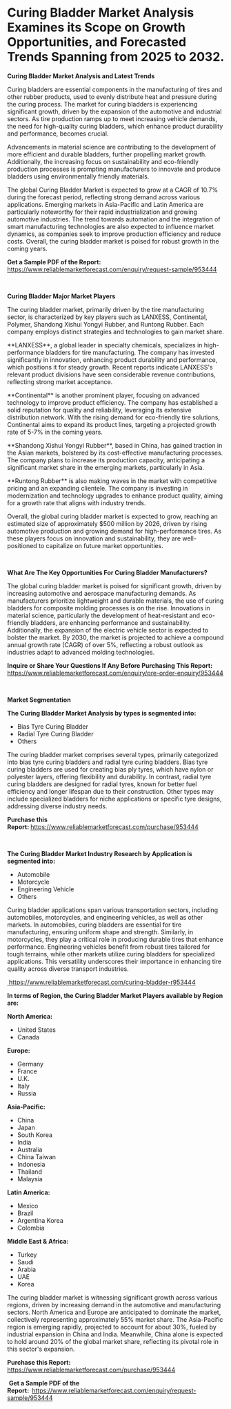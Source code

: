 <p><h1>Curing Bladder Market Analysis Examines its Scope on Growth Opportunities, and Forecasted Trends Spanning from 2025 to 2032.</h1></p><p><strong>Curing Bladder Market Analysis and Latest Trends</strong></p>
<p><p>Curing bladders are essential components in the manufacturing of tires and other rubber products, used to evenly distribute heat and pressure during the curing process. The market for curing bladders is experiencing significant growth, driven by the expansion of the automotive and industrial sectors. As tire production ramps up to meet increasing vehicle demands, the need for high-quality curing bladders, which enhance product durability and performance, becomes crucial.</p><p>Advancements in material science are contributing to the development of more efficient and durable bladders, further propelling market growth. Additionally, the increasing focus on sustainability and eco-friendly production processes is prompting manufacturers to innovate and produce bladders using environmentally friendly materials.</p><p>The global Curing Bladder Market is expected to grow at a CAGR of 10.7% during the forecast period, reflecting strong demand across various applications. Emerging markets in Asia-Pacific and Latin America are particularly noteworthy for their rapid industrialization and growing automotive industries. The trend towards automation and the integration of smart manufacturing technologies are also expected to influence market dynamics, as companies seek to improve production efficiency and reduce costs. Overall, the curing bladder market is poised for robust growth in the coming years.</p></p>
<p><strong>Get a Sample PDF of the Report:&nbsp;</strong> <a href="https://www.reliablemarketforecast.com/enquiry/request-sample/953444?utm_campaign=2439&utm_medium=2&utm_source=Github&utm_content=ia&utm_term=18042025&utm_id=curing-bladder">https://www.reliablemarketforecast.com/enquiry/request-sample/953444</a></p>
<p>&nbsp;</p>
<p><strong>Curing Bladder Major Market Players</strong></p>
<p><p>The curing bladder market, primarily driven by the tire manufacturing sector, is characterized by key players such as LANXESS, Continental, Polymer, Shandong Xishui Yongyi Rubber, and Runtong Rubber. Each company employs distinct strategies and technologies to gain market share.</p><p>**LANXESS**, a global leader in specialty chemicals, specializes in high-performance bladders for tire manufacturing. The company has invested significantly in innovation, enhancing product durability and performance, which positions it for steady growth. Recent reports indicate LANXESS's relevant product divisions have seen considerable revenue contributions, reflecting strong market acceptance.</p><p>**Continental** is another prominent player, focusing on advanced technology to improve product efficiency. The company has established a solid reputation for quality and reliability, leveraging its extensive distribution network. With the rising demand for eco-friendly tire solutions, Continental aims to expand its product lines, targeting a projected growth rate of 5-7% in the coming years.</p><p>**Shandong Xishui Yongyi Rubber**, based in China, has gained traction in the Asian markets, bolstered by its cost-effective manufacturing processes. The company plans to increase its production capacity, anticipating a significant market share in the emerging markets, particularly in Asia.</p><p>**Runtong Rubber** is also making waves in the market with competitive pricing and an expanding clientele. The company is investing in modernization and technology upgrades to enhance product quality, aiming for a growth rate that aligns with industry trends.</p><p>Overall, the global curing bladder market is expected to grow, reaching an estimated size of approximately $500 million by 2026, driven by rising automotive production and growing demand for high-performance tires. As these players focus on innovation and sustainability, they are well-positioned to capitalize on future market opportunities.</p></p>
<p>&nbsp;</p>
<p><strong>What Are The Key Opportunities For Curing Bladder Manufacturers?</strong></p>
<p><p>The global curing bladder market is poised for significant growth, driven by increasing automotive and aerospace manufacturing demands. As manufacturers prioritize lightweight and durable materials, the use of curing bladders for composite molding processes is on the rise. Innovations in material science, particularly the development of heat-resistant and eco-friendly bladders, are enhancing performance and sustainability. Additionally, the expansion of the electric vehicle sector is expected to bolster the market. By 2030, the market is projected to achieve a compound annual growth rate (CAGR) of over 5%, reflecting a robust outlook as industries adapt to advanced molding technologies.</p></p>
<p><strong>Inquire or Share Your Questions If Any Before Purchasing This Report:</strong> <a href="https://www.reliablemarketforecast.com/enquiry/pre-order-enquiry/953444?utm_campaign=2439&utm_medium=2&utm_source=Github&utm_content=ia&utm_term=18042025&utm_id=curing-bladder">https://www.reliablemarketforecast.com/enquiry/pre-order-enquiry/953444</a></p>
<p>&nbsp;</p>
<p><strong>Market Segmentation</strong></p>
<p><strong>The Curing Bladder Market Analysis by types is segmented into:</strong></p>
<p><ul><li>Bias Tyre Curing Bladder</li><li>Radial Tyre Curing Bladder</li><li>Others</li></ul></p>
<p><p>The curing bladder market comprises several types, primarily categorized into bias tyre curing bladders and radial tyre curing bladders. Bias tyre curing bladders are used for creating bias ply tyres, which have nylon or polyester layers, offering flexibility and durability. In contrast, radial tyre curing bladders are designed for radial tyres, known for better fuel efficiency and longer lifespan due to their construction. Other types may include specialized bladders for niche applications or specific tyre designs, addressing diverse industry needs.</p></p>
<p><strong>Purchase this Report:&nbsp;</strong><a href="https://www.reliablemarketforecast.com/purchase/953444?utm_campaign=2439&utm_medium=2&utm_source=Github&utm_content=ia&utm_term=18042025&utm_id=curing-bladder">https://www.reliablemarketforecast.com/purchase/953444</a></p>
<p>&nbsp;</p>
<p><strong>The Curing Bladder Market Industry Research by Application is segmented into:</strong></p>
<p><ul><li>Automobile</li><li>Motorcycle</li><li>Engineering Vehicle</li><li>Others</li></ul></p>
<p><p>Curing bladder applications span various transportation sectors, including automobiles, motorcycles, and engineering vehicles, as well as other markets. In automobiles, curing bladders are essential for tire manufacturing, ensuring uniform shape and strength. Similarly, in motorcycles, they play a critical role in producing durable tires that enhance performance. Engineering vehicles benefit from robust tires tailored for tough terrains, while other markets utilize curing bladders for specialized applications. This versatility underscores their importance in enhancing tire quality across diverse transport industries.</p></p>
<p><a href="https://www.reliablemarketforecast.com/curing-bladder-r953444?utm_campaign=2439&utm_medium=2&utm_source=Github&utm_content=ia&utm_term=18042025&utm_id=curing-bladder">&nbsp;https://www.reliablemarketforecast.com/curing-bladder-r953444</a></p>
<p><strong>In terms of Region, the Curing Bladder Market Players available by Region are:</strong></p>
<p>
    <p> <strong> North America: </strong>
        <ul>
            <li>United States</li>
            <li>Canada</li>
        </ul>
        </p> 
    <p> <strong> Europe: </strong>
        <ul>
            <li>Germany</li>
            <li>France</li>
            <li>U.K.</li>
            <li>Italy</li>
            <li>Russia</li>
        </ul>
        </p> 
    <p> <strong> Asia-Pacific: </strong>
        <ul>
            <li>China</li>
            <li>Japan</li>
            <li>South Korea</li>
            <li>India</li>
            <li>Australia</li>
            <li>China Taiwan</li>
            <li>Indonesia</li>
            <li>Thailand</li>
            <li>Malaysia</li>
        </ul>
        </p> 
    <p> <strong> Latin America: </strong>
        <ul>
            <li>Mexico</li>
            <li>Brazil</li>
            <li>Argentina Korea</li>
            <li>Colombia</li>
        </ul>
        </p> 
    <p> <strong> Middle East & Africa: </strong>
        <ul>
            <li>Turkey</li>
            <li>Saudi</li>
            <li>Arabia</li>
            <li>UAE</li>
            <li>Korea</li>
        </ul>
    </p>
    </p>
<p><p>The curing bladder market is witnessing significant growth across various regions, driven by increasing demand in the automotive and manufacturing sectors. North America and Europe are anticipated to dominate the market, collectively representing approximately 55% market share. The Asia-Pacific region is emerging rapidly, projected to account for about 30%, fueled by industrial expansion in China and India. Meanwhile, China alone is expected to hold around 20% of the global market share, reflecting its pivotal role in this sector's expansion.</p></p>
<p><strong>Purchase this Report: </strong><a href="https://www.reliablemarketforecast.com/purchase/953444?utm_campaign=2439&utm_medium=2&utm_source=Github&utm_content=ia&utm_term=18042025&utm_id=curing-bladder">https://www.reliablemarketforecast.com/purchase/953444</a></p>
<p>&nbsp;<strong>Get a Sample PDF of the Report:&nbsp;&nbsp;</strong><a href="https://www.reliablemarketforecast.com/enquiry/request-sample/953444?utm_campaign=2439&utm_medium=2&utm_source=Github&utm_content=ia&utm_term=18042025&utm_id=curing-bladder">https://www.reliablemarketforecast.com/enquiry/request-sample/953444</a></p>
<p><strong></strong></p>
<p><p></p><p></p><p></p></p>
